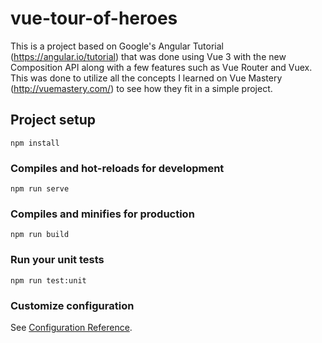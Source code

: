 # vue-tour-of-heroes
This is a project based on Google's Angular Tutorial (https://angular.io/tutorial) that was done using Vue 3 with the new Composition API along with a few features such as Vue Router and Vuex. This was done to utilize all the concepts I learned on Vue Mastery (http://vuemastery.com/) to see how they fit in a simple project.
## Project setup
```
npm install
```

### Compiles and hot-reloads for development
```
npm run serve
```

### Compiles and minifies for production
```
npm run build
```

### Run your unit tests
```
npm run test:unit
```

### Customize configuration
See [Configuration Reference](https://cli.vuejs.org/config/).
